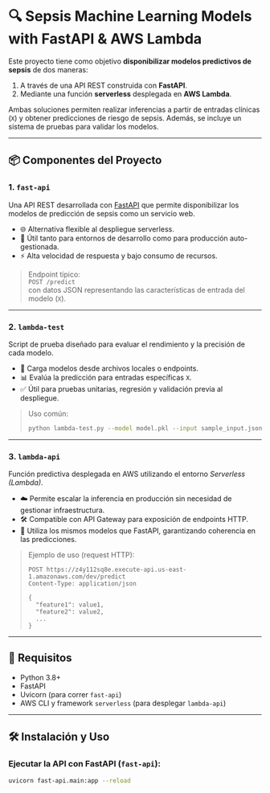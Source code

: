 # 🔍 Sepsis Machine Learning Models with FastAPI & AWS Lambda

Este proyecto tiene como objetivo **disponibilizar modelos predictivos de sepsis** de dos maneras:

1. A través de una API REST construida con **FastAPI**.
2. Mediante una función **serverless** desplegada en **AWS Lambda**.

Ambas soluciones permiten realizar inferencias a partir de entradas clínicas (`X`) y obtener predicciones de riesgo de sepsis. Además, se incluye un sistema de pruebas para validar los modelos.

---

## 📦 Componentes del Proyecto

### 1. `fast-api`
Una API REST desarrollada con [FastAPI](https://fastapi.tiangolo.com/) que permite disponibilizar los modelos de predicción de sepsis como un servicio web.

- 🌐 Alternativa flexible al despliegue serverless.
- 🔧 Útil tanto para entornos de desarrollo como para producción auto-gestionada.
- ⚡ Alta velocidad de respuesta y bajo consumo de recursos.

> Endpoint típico:  
> `POST /predict`  
> con datos JSON representando las características de entrada del modelo (`X`).

---

### 2. `lambda-test`
Script de prueba diseñado para evaluar el rendimiento y la precisión de cada modelo.

- 🧪 Carga modelos desde archivos locales o endpoints.
- 📊 Evalúa la predicción para entradas específicas `X`.
- ✅ Útil para pruebas unitarias, regresión y validación previa al despliegue.

> Uso común:
> ```bash
> python lambda-test.py --model model.pkl --input sample_input.json
> ```

---

### 3. `lambda-api`
Función predictiva desplegada en AWS utilizando el entorno *Serverless (Lambda)*.

- ☁️ Permite escalar la inferencia en producción sin necesidad de gestionar infraestructura.
- 🛠️ Compatible con API Gateway para exposición de endpoints HTTP.
- 🧬 Utiliza los mismos modelos que FastAPI, garantizando coherencia en las predicciones.

> Ejemplo de uso (request HTTP):
> ```http
> POST https://z4y112sq8e.execute-api.us-east-1.amazonaws.com/dev/predict
> Content-Type: application/json
>
> {
>   "feature1": value1,
>   "feature2": value2,
>   ...
> }
> ```

---

## 🚀 Requisitos

- Python 3.8+
- FastAPI
- Uvicorn (para correr `fast-api`)
- AWS CLI y framework `serverless` (para desplegar `lambda-api`)

---

## 🛠️ Instalación y Uso

### Ejecutar la API con FastAPI (`fast-api`):
```bash
uvicorn fast-api.main:app --reload
